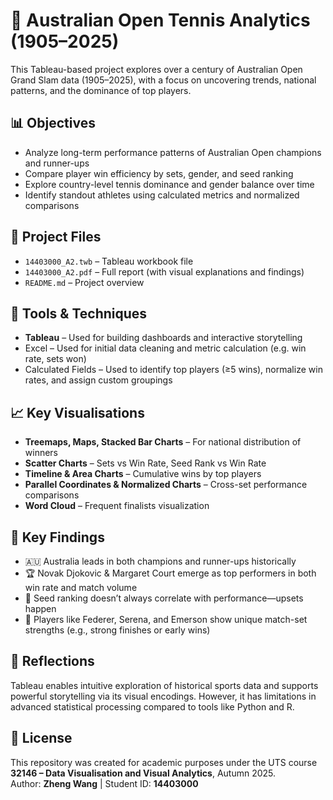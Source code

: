 # 🎾 Australian Open Tennis Analytics (1905–2025)

This Tableau-based project explores over a century of Australian Open Grand Slam data (1905–2025), with a focus on uncovering trends, national patterns, and the dominance of top players.

## 📊 Objectives
- Analyze long-term performance patterns of Australian Open champions and runner-ups
- Compare player win efficiency by sets, gender, and seed ranking
- Explore country-level tennis dominance and gender balance over time
- Identify standout athletes using calculated metrics and normalized comparisons

## 📁 Project Files
- `14403000_A2.twb` – Tableau workbook file
- `14403000_A2.pdf` – Full report (with visual explanations and findings)
- `README.md` – Project overview

## 🧰 Tools & Techniques
- **Tableau** – Used for building dashboards and interactive storytelling
- Excel – Used for initial data cleaning and metric calculation (e.g. win rate, sets won)
- Calculated Fields – Used to identify top players (≥5 wins), normalize win rates, and assign custom groupings

## 📈 Key Visualisations
- **Treemaps, Maps, Stacked Bar Charts** – For national distribution of winners
- **Scatter Charts** – Sets vs Win Rate, Seed Rank vs Win Rate
- **Timeline & Area Charts** – Cumulative wins by top players
- **Parallel Coordinates & Normalized Charts** – Cross-set performance comparisons
- **Word Cloud** – Frequent finalists visualization

## 🎯 Key Findings
- 🇦🇺 Australia leads in both champions and runner-ups historically
- 🏆 Novak Djokovic & Margaret Court emerge as top performers in both win rate and match volume
- 🧬 Seed ranking doesn’t always correlate with performance—upsets happen
- 🧭 Players like Federer, Serena, and Emerson show unique match-set strengths (e.g., strong finishes or early wins)

## 🧠 Reflections
Tableau enables intuitive exploration of historical sports data and supports powerful storytelling via its visual encodings. However, it has limitations in advanced statistical processing compared to tools like Python and R.

## 📄 License
This repository was created for academic purposes under the UTS course **32146 – Data Visualisation and Visual Analytics**, Autumn 2025.  
Author: **Zheng Wang** | Student ID: **14403000**
